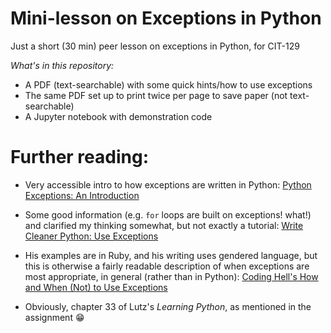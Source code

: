 # Mini-lesson on Exceptions in Python
Just a short (30 min) peer lesson on exceptions in Python, for CIT-129

*What's in this repository:*
* A PDF (text-searchable) with some quick hints/how to use exceptions
* The same PDF set up to print twice per page to save paper (not text-searchable)
* A Jupyter notebook with demonstration code

# Further reading:
* Very accessible intro to how exceptions are written in Python: [Python Exceptions: An Introduction](https://realpython.com/python-exceptions/)

* Some good information (e.g. `for` loops are built on exceptions! what!) and clarified my thinking somewhat, but not exactly a tutorial: [Write Cleaner Python: Use Exceptions](https://jeffknupp.com/blog/2013/02/06/write-cleaner-python-use-exceptions/)

* His examples are in Ruby, and his writing uses gendered language, but this is otherwise a fairly readable description of when exceptions are most appropriate, in general (rather than in Python):
[Coding Hell's How and When (Not) to Use Exceptions](http://www.codinghell.ch/blog/2013/03/31/how-and-when-not-to-use-exceptions/)

* Obviously, chapter 33 of Lutz's _Learning Python_, as mentioned in the assignment 😁